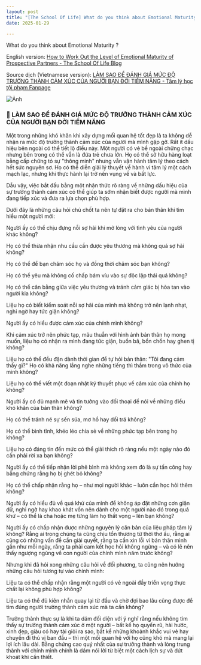 ```yaml
---
layout: post
title: "[The School Of Life] What do you think about Emotional Maturity ?"
date: 2025-01-29

---
```


What do you think about Emotional Maturity ?

English version: [How to Work Out the Level of Emotional Maturity of Prospective Partners - The School Of Life Blog](https://www.theschooloflife.com/article/how-to-work-out-the-level-of-emotional-maturity-of-prospective-partners/)

Source dịch (Vietnamese version): [LÀM SAO ĐỂ ĐÁNH GIÁ MỨC ĐỘ TRƯỞNG THÀNH CẢM XÚC CỦA NGƯỜI BẠN ĐỜI TIỀM NĂNG  - Tâm lý học tội phạm Fanpage](https://www.facebook.com/share/p/1C8chkkvLA/)

![Ảnh](https://scontent.fsgn6-2.fna.fbcdn.net/v/t39.30808-6/473715087_591820466816348_4126781170004015117_n.jpg?_nc_cat=108&ccb=1-7&_nc_sid=f727a1&_nc_eui2=AeEqPzRzfuohb6ANIX6eNfFRKlbkgnOffE0qVuSCc598TVStUvRxSte_rYNJSihEv5nlGYrp9XA4G9Uyh6GfEWQa&_nc_ohc=zI9fuWMOrAsQ7kNvgFHs8gN&_nc_oc=Adh-thKzbnIeeZiAl0Znwbxy5H4RKfVnA-eWuBkm7cAexd3svEJ6tKWFmEMJKvl4Jyg&_nc_zt=23&_nc_ht=scontent.fsgn6-2.fna&_nc_gid=A3tHLOnJV9C82TrnH8U24zV&oh=00_AYCXhC7fdUDESnnJ87rD0m970Gdpb9OkarNT0W-scWxf2Q&oe=679FDA52)

### 🌹 LÀM SAO ĐỂ ĐÁNH GIÁ MỨC ĐỘ TRƯỞNG THÀNH CẢM XÚC CỦA NGƯỜI BẠN ĐỜI TIỀM NĂNG

Một trong những khó khăn khi xây dựng mối quan hệ tốt đẹp là ta không dễ nhận ra mức độ trưởng thành cảm xúc của người mà mình gặp gỡ. Rất ít dấu hiệu bên ngoài có thể tiết lộ điều này. Một người có vẻ bề ngoài chững chạc nhưng bên trong có thể vẫn là đứa trẻ chưa lớn. Họ có thể sở hữu hàng loạt bằng cấp chứng tỏ sự "thông minh" nhưng vẫn vận hành tâm lý theo cách hết sức nguyên sơ. Họ có thể diễn giải lý thuyết về hành vi tâm lý một cách mạch lạc, nhưng khi thực hành lại trở nên vụng về và bất lực.

Dẫu vậy, việc bắt đầu bằng một nhận thức rõ ràng về những dấu hiệu của sự trưởng thành cảm xúc có thể giúp ta sớm nhận biết được người mà mình đang tiếp xúc và đưa ra lựa chọn phù hợp.

Dưới đây là những câu hỏi chủ chốt ta nên tự đặt ra cho bản thân khi tìm hiểu một người mới:

Người ấy có thể chịu đựng nỗi sợ hãi khi mở lòng với tình yêu của người khác không?

Họ có thể thừa nhận nhu cầu cần được yêu thương mà không quá sợ hãi không? 

Họ có thể để bạn chăm sóc họ và đồng thời chăm sóc bạn không? 

Họ có thể yêu mà không cố chấp bám víu vào sự độc lập thái quá không? 

Họ có thể cân bằng giữa việc yêu thương và tránh cảm giác bị hòa tan vào người kia không? 

Liệu họ có biết kiểm soát nỗi sợ hãi của mình mà không trở nên lạnh nhạt, nghi ngờ hay tức giận không?

Người ấy có hiểu được cảm xúc của chính mình không? 

Khi cảm xúc trở nên phức tạp, mâu thuẫn với hình ảnh bản thân họ mong muốn, liệu họ có nhận ra mình đang tức giận, buồn bã, bồn chồn hay ghen tị không? 

Liệu họ có thể đều đặn dành thời gian để tự hỏi bản thân: "Tôi đang cảm thấy gì?" Họ có khả năng lắng nghe những tiếng thì thầm trong vô thức của mình không? 

Liệu họ có thể viết một đoạn nhật ký thuyết phục về cảm xúc của chính họ không?

Người ấy có đủ mạnh mẽ và tin tưởng vào đối thoại để nói về những điều khó khăn của bản thân không?

Họ có thể tránh né sự sến súa, mơ hồ hay dối trá không?

Họ có thể bình tĩnh, khéo léo chia sẻ về những phức tạp bên trong họ không?

Liệu họ có đáng tin đến mức có thể giải thích rõ ràng nếu một ngày nào đó cần phải rời xa bạn không?

Người ấy có thể tiếp nhận lời phê bình mà không xem đó là sự tấn công hay bằng chứng rằng họ bị ghét bỏ không? 

Họ có thể chấp nhận rằng họ – như mọi người khác – luôn cần học hỏi thêm không?

Người ấy có hiểu đủ về quá khứ của mình để không áp đặt những cơn giận dữ, nghi ngờ hay khao khát vốn nên dành cho một người nào đó trong quá khứ – có thể là cha hoặc mẹ từng làm họ thất vọng – lên bạn không?

Người ấy có chấp nhận được những nguyên lý căn bản của liệu pháp tâm lý không? Rằng ai trong chúng ta cũng chịu tổn thương từ thời thơ ấu, rằng ai cũng có những vấn đề cần giải quyết, rằng ta cần xin lỗi vì bản thân mình gần như mỗi ngày, rằng ta phải cam kết học hỏi không ngừng – và có lẽ nên thấy ngượng ngùng về con người của chính mình năm trước không?

Nhưng khi đã hỏi xong những câu hỏi về đối phương, ta cũng nên hướng những câu hỏi tương tự vào chính mình:

Liệu ta có thể chấp nhận rằng một người có vẻ ngoài đầy triển vọng thực chất lại không phù hợp không?

Liệu ta có thể đủ kiên nhẫn quay lại từ đầu và chờ đợi bao lâu cũng được để tìm đúng người trưởng thành cảm xúc mà ta cần không?

Trưởng thành thực sự là khi ta dám đối diện với ý nghĩ rằng nếu không tìm thấy sự trưởng thành cảm xúc ở một người – bất kể họ quyến rũ, hài hước, xinh đẹp, giàu có hay tài giỏi ra sao, bất kể những khoảnh khắc vui vẻ hay chuyến đi thú vị ban đầu – thì một mối quan hệ với họ cũng khó mà mang lại lợi ích lâu dài. Bằng chứng cao quý nhất của sự trưởng thành và lòng trung thành với chính mình chính là dám nói lời từ biệt một cách lịch sự và dứt khoát khi cần thiết.
